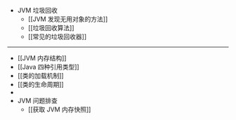 - JVM 垃圾回收
	- [[JVM 发现无用对象的方法]]
	- [[垃圾回收算法]]
	- [[常见的垃圾回收器]]
- ---
- [[JVM 内存结构]]
- [[Java 四种引用类型]]
- [[类的加载机制]]
- [[类的生命周期]]
-
- JVM 问题排查
	- [[获取 JVM 内存快照]]